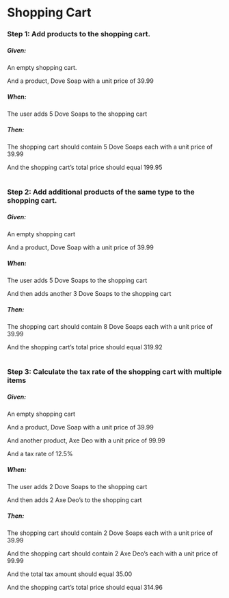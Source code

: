 # Shopping Cart

### Step 1: Add products to the shopping cart.

##### Given:

An empty shopping cart.

And a product, Dove Soap with a unit price of 39.99

##### When:

The user adds 5 Dove Soaps to the shopping cart

##### Then:

The shopping cart should contain 5 Dove Soaps each with a unit price of 39.99

And the shopping cart’s total price should equal 199.95

#

### Step 2: Add additional products of the same type to the shopping cart.

##### Given:

An empty shopping cart

And a product, Dove Soap with a unit price of 39.99

##### When:

The user adds 5 Dove Soaps to the shopping cart

And then adds another 3 Dove Soaps to the shopping cart

##### Then:

The shopping cart should contain 8 Dove Soaps each with a unit price of 39.99

And the shopping cart’s total price should equal 319.92

#

### Step 3: Calculate the tax rate of the shopping cart with multiple items

##### Given:

An empty shopping cart

And a product, Dove Soap with a unit price of 39.99

And another product, Axe Deo with a unit price of 99.99

And a tax rate of 12.5%

##### When:

The user adds 2 Dove Soaps to the shopping cart

And then adds 2 Axe Deo’s to the shopping cart

##### Then:

The shopping cart should contain 2 Dove Soaps each with a unit price of 39.99

And the shopping cart should contain 2 Axe Deo’s each with a unit price of 99.99

And the total tax amount should equal 35.00

And the shopping cart’s total price should equal 314.96